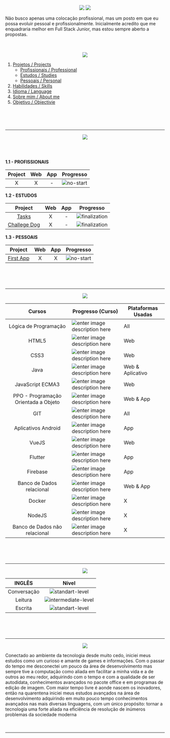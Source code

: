 <p align="center">
<img src="https://i.imgur.com/PUxQ8tB.gif">
<img src="https://i.imgur.com/bzb3DHR.gif">
</p>

Não busco apenas uma colocação profissional, mas um posto em que eu possa evoluir pessoal e profissionalmente. Inicialmente acredito que me enquadraria melhor em Full Stack Junior, mas estou sempre aberto a propostas.
<br>
<br>
<br>
<p align="center">
<img src="https://i.imgur.com/4YZFlwR.gif">
</p>

1. [Projetos / Projects](#projects)
	+ [Profissionais / Professional](#project-professional)
	+ [Estudos / Studies](#project-study)
	+ [Pessoais / Personal](#project-personal)
2. [Habilidades / Skills](#skills)
3. [Idioma / Language](#language)
4. [Sobre mim / About me](#about-me)
5. [Objetivo / Objectivie](#objective)
<br>
<br>
<br>

<hr>
<p align="center">
<a name="projects"></a>
<img src="https://i.imgur.com/bHwcHQU.gif">
</p>
<br>
<br>

<a name="project-professional"></a>
**1.1 - PROFISSIONAIS**

|Project| Web |App|Progresso|
|:--:|:--:|:--:|:--:|
|X|X|-|![no-start](https://i.imgur.com/0deQHEj.png)|


<a name="project-study"></a>
**1.2 - ESTUDOS**

|Project| Web |App|Progresso|
|:--:|:--:|:--:|:--:|
|[Tasks](https://github.com/FlapNips/Projetos/tree/master/tasks)|X|-|![finalization](https://i.imgur.com/ELj55fY.png)|
|[Challege Dog](https://github.com/FlapNips/Projetos/tree/master/challege-dog)|X|-|![finalization](https://i.imgur.com/ELj55fY.png)|

<a name="project-personal"></a>
**1.3 - PESSOAIS**

|Project| Web |App|Progresso|
|:--:|:--:|:--:|:--:|
| [First App](https://github.com/FlapNips/Projetos/tree/master/first-project-personal) |X|X|![no-start](https://i.imgur.com/0deQHEj.png)|
<br>
<br>
<br>

<hr>
<p align="center">
<a name="projects"></a>
<img src="https://i.imgur.com/PDyjdCF.gif">
</p>

|Cursos| Progresso (Curso)|Plataformas Usadas|
|:--:|--|--|
|Lógica de Programação |![enter image description here](https://i.imgur.com/gcELukW.png)|All|
|HTML5|![enter image description here](https://i.imgur.com/gcELukW.png)|Web|
|CSS3|![enter image description here](https://i.imgur.com/gcELukW.png)|Web|
|Java|![enter image description here](https://i.imgur.com/gcELukW.png)|Web & Aplicativo|
|JavaScript ECMA3|![enter image description here](https://i.imgur.com/gcELukW.png)|Web|
|PPO - Programação Orientada a Objeto|![enter image description here](https://i.imgur.com/gcELukW.png)|Web & App|
|GIT|![enter image description here](https://i.imgur.com/gcELukW.png)|All|
| Aplicativos Android|![enter image description here](https://i.imgur.com/9AdfDHh.png)|App|
|VueJS|![enter image description here](https://i.imgur.com/9AdfDHh.png)|Web|
|Flutter|![enter image description here](https://i.imgur.com/9AdfDHh.png)|App|
|Firebase|![enter image description here](https://i.imgur.com/9AdfDHh.png)|App|
|Banco de Dados relacional|![enter image description here](https://i.imgur.com/cK0pRbW.png)|Web & App|
|Docker|![enter image description here](https://i.imgur.com/WCPOczY.png)|X|
|NodeJS|![enter image description here](https://i.imgur.com/WCPOczY.png)|X|
|Banco de Dados não relacional|![enter image description here](https://i.imgur.com/WCPOczY.png)|X|
<br>
<br>
<br>

<hr>
<p align="center">
<a name="projects"></a>
<img src="https://i.imgur.com/JhvZPnn.gif">
</p>

|  INGLÊS|Nível|
|:--:|:--:|
|Conversação|![standart-level](https://i.imgur.com/xlQoZLf.png) |
|Leitura|![intermediate-level](https://i.imgur.com/oeIFaVk.png)|
| Escrita| ![standart-level](https://i.imgur.com/xlQoZLf.png)|
<br>
<br>
<br>

<hr>
<p align="center">
<a name="projects"></a>
<img src="https://i.imgur.com/cybRjOg.gif">
</p>

Conectado ao ambiente da tecnologia desde muito cedo, iniciei meus estudos como um curioso e amante de games e informações. Com o passar do tempo me desconectei um pouco da área de desenvolvimento mas sempre tive a computação como aliada em facilitar a minha vida e a de outros ao meu redor, adquirindo com o tempo e com a qualidade de ser autodidata, conhecimentos avançados no pacote office e em programas de edição de imagem. Com maior tempo livre é aonde nascem os inovadores, então na quarentena iniciei meus estudos avançados na área de desenvolvimento adquirindo em muito pouco tempo conhecimentos avançados nas mais diversas linguagens, com um único propósito: tornar a tecnologia uma forte aliada na eficiência de resolução de inúmeros problemas da sociedade moderna
<br>
<br>
<br>

<hr>
